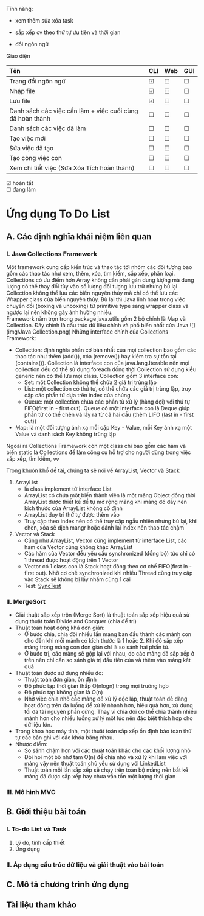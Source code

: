 Tính năng:

- xem thêm sửa xóa task

- sắp xếp cv theo thứ tự ưu tiên và thời gian

- đổi ngôn ngữ

Giao diện

| Tên                                                       | CLI     | Web | GUI |
|:----------------------------------------------------------|---------|-----|-----|
| Trang đổi ngôn ngữ                                        | &#9745; |&#9744;|&#9744;|
| Nhập file                                                 | &#9745; |&#9744;|&#9744;|
| Lưu file                                                  | &#9745; |&#9744;|&#9744;|
| Danh sách các việc cần làm + việc cuối cùng đã hoàn thành | &#9744; |&#9744;|&#9744;|
| Danh sách các việc đã làm                                 | &#9744; |&#9744;|&#9744;|
| Tạo việc mới                                              | &#9744; |&#9744;|&#9744;|
| Sửa việc đã tạo                                           | &#9744; |&#9744;|&#9744;|
| Tạo công việc con                                         | &#9744; |&#9744;|&#9744;|
| Xem chi tiết việc (Sửa Xóa Tích hoàn thành)               | &#9744; |&#9744;|&#9744;|

&#9745; hoàn tất  
&#9744; đang làm

# Ứng dụng To Do List

## A. Các định nghĩa khái niệm liên quan
### I. Java Collections Framework
Một framework cung cấp kiến trúc và thao tác tới nhóm các đối tượng bao gồm các thao tác như xem, thêm, xóa, tìm kiếm, sắp xếp, phân loại.
Collections có ưu điểm hơn Array không cần phải gán dung lượng mà dung lượng có thể thay đối tùy vào số lượng đối tượng lưu trữ nhưng bù lại Collection không thể lưu các biến nguyên thủy mà chỉ có thể lưu các Wrapper class của biến nguyên thủy. Bù lại thì Java linh hoạt trong việc chuyển đổi (boxing và unboxing) từ primitive type sang wrapper class và ngược lại nên không gây ảnh hưởng nhiều.  
Framework nằm trọn trong package java.utils gồm 2 bộ chính là Map và Collection. Đây chính là cấu trúc dữ liệu chính và phổ biến nhất của Java
![](img/Java Collection.png)
Những interface chính của Collections Framework:  
* Collection: định nghĩa phần cơ bản nhất của mọi collection bao gồm các thao tác như thêm (add()), xóa (remove()) hay kiểm tra sự tồn tại (contains()). Collection là interface con của java.lang.Iterable nên mọi collection đều có thể sử dụng foreach đồng thời Collection sử dụng kiểu generic nên có thể lưu mọi class. Collection gồm 3 interface con:  
    * Set: một Collection không thể chứa 2 giá trị trùng lặp
    * List: một collection có thứ tự, có thể chứa các giá trị trùng lặp, truy cập các phần tử dựa trên index của chúng
    * Queue: một collection chứa các phần tử xử lý (hàng đợi) với thứ tự FIFO(first in - first out). Queue có một interface con là Deque giúp phần tử có thể chèn và lấy ra từ cả hai đầu (thêm LIFO (last in - fỉrst out))
* Map: là một đối tượng ánh xạ mỗi cặp Key - Value, mỗi Key ánh xạ một Value và danh sách Key không trùng lặp

Ngoài ra Collections Framework còn một class chỉ bao gồm các hàm và biến static là Collections để làm công cụ hỗ trợ cho người dùng trong việc sắp xếp, tìm kiếm, vv

Trong khuôn khổ đề tài, chúng ta sẽ nói về ArrayList, Vector và Stack
1. ArrayList
   - là class implement từ interface List
   - ArrayList có chứa một biến thành viên là một mảng Object đồng thời ArrayList được thiết kế để tự mở rộng mảng khi mảng đó đầy nên kích thước của ArrayList không cố định
   - ArrayList duy trì thứ tự được thêm vào 
   - Truy cập theo index nên có thể truy cập ngẫu nhiên nhưng bù lại, khi chèn, xóa sẽ dịch mangr hoặc đánh lại index nên thao tác chậm
2. Vector và Stack
    - Cũng như ArrayList, Vector cũng implement từ interface List, các hàm của Vector cũng không khác ArrayList
    - Các hàm của Vector đều yêu cầu synchronized (đồng bộ) tức chỉ có 1 thread được hoạt động trên 1 Vector
    - Vector có 1 class con là Stack hoạt đông theo cơ chế FIFO(first in - first out). Nhờ cơ chế synchronized khi nhiều Thread cùng truy cập vào Stack sẽ không bị lấy nhầm cùng 1 cái
    - Test: [SyncTest](src/main/java/blaplafla/todolist/models/test/SyncTest.java)
### II. MergeSort
- Giải thuật sắp xếp trộn (Merge Sort) là thuật toán sắp xếp hiệu quả sử dụng thuật toán Divide and Conquer (chia để trị)
- Thuật toán hoạt động khá đơn giản:
  - Ở bước chia, chia đôi nhiều lần mảng ban đầu thành các mảnh con cho đến khi mỗi mảnh có kích thước là 1 hoặc 2. Khi đó sắp xếp mảng trong mảng con đơn giản chỉ là so sánh hai phần tử.
  - Ở bước trị, các mảng sẽ gộp lại với nhau, do các mảng đã sắp xếp ở trên nên chỉ cần so sánh giá trị đầu tiên của và thêm vào mảng kết quả
- Thuật toán được sử dụng nhiều do:
  - Thuật toán đơn giản, ổn định
  - Độ phức tạp thời gian thấp O(nlogn) trong mọi trường hợp
  - Độ phức tạp không gian là O(n)
  - Nhờ việc chia nhỏ các mảng để xử lý độc lập, thuật toán dễ dàng hoạt động trên đa luồng để xử lý nhanh hơn, hiệu quả hơn, xử dụng tối đa tài nguyên phần cứng. Thay vì chia đôi có thể chia thành nhiều mảnh hơn cho nhiều luồng xử lý một lúc nên đặc biệt thích hợp cho dữ liệu lớn.
- Trong khoa học máy tính, một thuật toán sắp xếp ổn định bảo toàn thứ tự các bản ghi với các khóa bằng nhau.
- Nhược điểm:
  - So sánh chậm hơn với các thuật toán khác cho các khối lượng nhỏ
  - Đòi hỏi một bộ nhớ tạm O(n) để chia nhỏ và xử lý khi làm việc với mảng vậy nên thuật toán chủ yếu sử dụng với LinkedList
  - Thuật toán mỗi lần sắp xếp sẽ chạy trên toàn bộ mảng nên bất kể mảng đã được sắp xếp hay chưa vẫn tốn một lượng thời gian
### III. Mô hình MVC

## B. Giới thiệu bài toán
### I. To-do List và Task  
1. Lý do, tính cấp thiết
2. Ứng dụng  
### II. Áp dụng cấu trúc dữ liệu và giải thuật vào bài toán 
## C. Mô tả chương trình ứng dụng
## Tài liệu tham khảo

